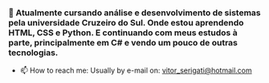 ### 🌱 Atualmente cursando análise e desenvolvimento de sistemas pela universidade Cruzeiro do Sul. Onde estou aprendendo HTML, CSS e Python. E continuando com meus estudos à parte, principalmente em C# e vendo um pouco de outras tecnologias.
- 📫 How to reach me: Usually by e-mail on: vitor_serigati@hotmail.com
